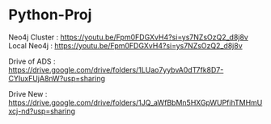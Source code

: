 # Python-Proj

Neo4j Cluster : https://youtu.be/Fpm0FDGXvH4?si=ys7NZsOzQ2_d8j8v
Local Neo4j : https://youtu.be/Fpm0FDGXvH4?si=ys7NZsOzQ2_d8j8v

Drive of ADS : https://drive.google.com/drive/folders/1LUao7yybvA0dT7fk8D7-CYIuxFUjA8nW?usp=sharing

Drive New : https://drive.google.com/drive/folders/1JQ_aWfBbMn5HXGpWUPfihTMHmUxcj-nd?usp=sharing

